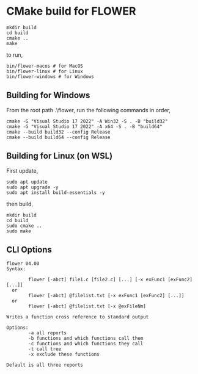 # CMake build for FLOWER

```
mkdir build
cd build
cmake ..
make
```

to run,

```
bin/flower-macos # for MacOS
bin/flower-linux # for Linux
bin/flower-windows # for Windows
```

## Building for Windows
From the root path .\flower, run the following commands in order,

```
cmake -G "Visual Studio 17 2022" -A Win32 -S . -B "build32"
cmake -G "Visual Studio 17 2022" -A x64 -S . -B "build64"
cmake --build build32 --config Release
cmake --build build64 --config Release
```

## Building for Linux (on WSL)

First update,

```
sudo apt update
sudo apt upgrade -y
sudo apt install build-essentials -y
```

then build,

```
mkdir build
cd build
sudo cmake ..
sudo make
```


## CLI Options

```
flower 04.00
Syntax:

        flower [-abct] file1.c [file2.c] [...] [-x exFunc1 [exFunc2] [...]]
  or
        flower [-abct] @filelist.txt [-x exFunc1 [exFunc2] [...]]
  or
        flower [-abct] @filelist.txt [-x @exFileNm]

Writes a function cross reference to standard output

Options:
        -a all reports
        -b functions and which functions call them
        -c functions and which functions they call
        -t call tree
        -x exclude these functions

Default is all three reports
```
